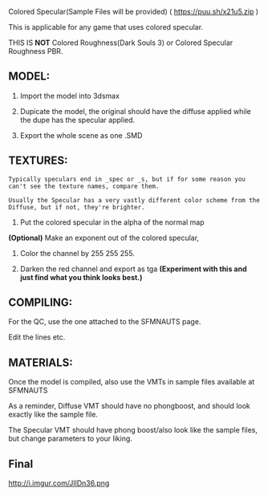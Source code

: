Colored Specular(Sample Files will be provided) ( https://puu.sh/x21u5.zip )

This is applicable for any game that uses colored specular.

THIS IS **NOT** Colored Roughness(Dark Souls 3) or Colored Specular Roughness PBR.


## MODEL:

1. Import the model into 3dsmax

2. Dupicate the model, the original should have the diffuse applied while the dupe has the specular applied.

3. Export the whole scene as one .SMD

## TEXTURES:

    Typically speculars end in _spec or _s, but if for some reason you can't see the texture names, compare them. 

    Usually the Specular has a very vastly different color scheme from the Diffuse, but if not, they're brighter.

1. Put the colored specular in the alpha of the normal map

**(Optional)** Make an exponent out of the colored specular, 
1. Color the  channel by 255 255 255.

2. Darken the red channel and export as tga **(Experiment with this and just find what you think looks best.)**

## COMPILING:

For the QC, use the one attached to the SFMNAUTS page.

Edit the lines etc.

## MATERIALS:
Once the model is compiled, also use the VMTs in sample files available at SFMNAUTS

As a reminder, Diffuse VMT should have no phongboost, and should look exactly like the sample file.

The Specular VMT should have phong boost/also look like the sample files, but change parameters to your liking.


## Final
http://i.imgur.com/JIlDn36.png























